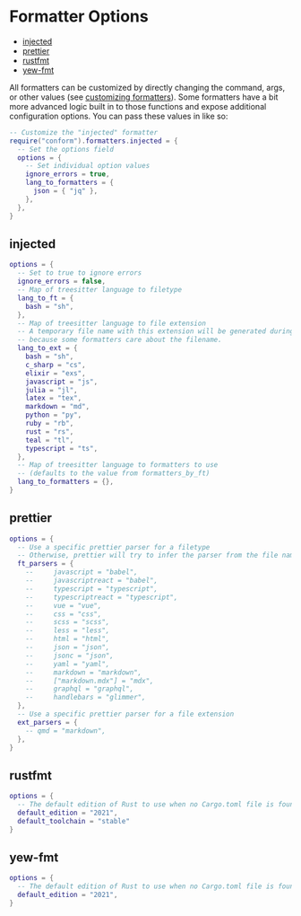 # Formatter Options

<!-- TOC -->

- [injected](#injected)
- [prettier](#prettier)
- [rustfmt](#rustfmt)
- [yew-fmt](#yew-fmt)

<!-- /TOC -->

All formatters can be customized by directly changing the command, args, or other values (see [customizing formatters](../README.md#customizing-formatters)). Some formatters have a bit more advanced logic built in to those functions and expose additional configuration options. You can pass these values in like so:

```lua
-- Customize the "injected" formatter
require("conform").formatters.injected = {
  -- Set the options field
  options = {
    -- Set individual option values
    ignore_errors = true,
    lang_to_formatters = {
      json = { "jq" },
    },
  },
}
```

<!-- OPTIONS -->

## injected

```lua
options = {
  -- Set to true to ignore errors
  ignore_errors = false,
  -- Map of treesitter language to filetype
  lang_to_ft = {
    bash = "sh",
  },
  -- Map of treesitter language to file extension
  -- A temporary file name with this extension will be generated during formatting
  -- because some formatters care about the filename.
  lang_to_ext = {
    bash = "sh",
    c_sharp = "cs",
    elixir = "exs",
    javascript = "js",
    julia = "jl",
    latex = "tex",
    markdown = "md",
    python = "py",
    ruby = "rb",
    rust = "rs",
    teal = "tl",
    typescript = "ts",
  },
  -- Map of treesitter language to formatters to use
  -- (defaults to the value from formatters_by_ft)
  lang_to_formatters = {},
}
```

## prettier

```lua
options = {
  -- Use a specific prettier parser for a filetype
  -- Otherwise, prettier will try to infer the parser from the file name
  ft_parsers = {
    --     javascript = "babel",
    --     javascriptreact = "babel",
    --     typescript = "typescript",
    --     typescriptreact = "typescript",
    --     vue = "vue",
    --     css = "css",
    --     scss = "scss",
    --     less = "less",
    --     html = "html",
    --     json = "json",
    --     jsonc = "json",
    --     yaml = "yaml",
    --     markdown = "markdown",
    --     ["markdown.mdx"] = "mdx",
    --     graphql = "graphql",
    --     handlebars = "glimmer",
  },
  -- Use a specific prettier parser for a file extension
  ext_parsers = {
    -- qmd = "markdown",
  },
}
```

## rustfmt

```lua
options = {
  -- The default edition of Rust to use when no Cargo.toml file is found
  default_edition = "2021",
  default_toolchain = "stable"
}
```

## yew-fmt

```lua
options = {
  -- The default edition of Rust to use when no Cargo.toml file is found
  default_edition = "2021",
}
```

<!-- /OPTIONS -->
